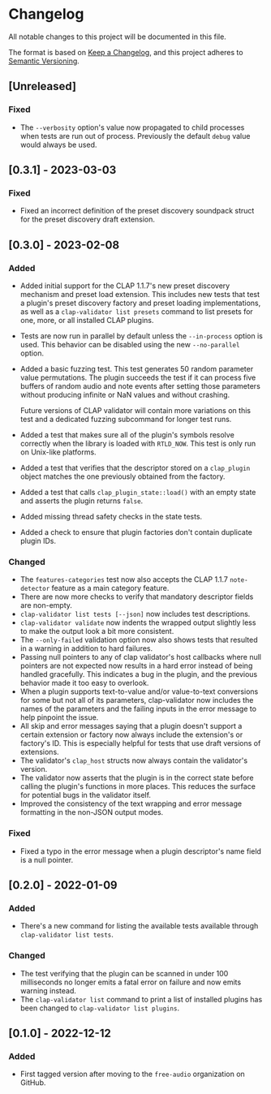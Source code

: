 # Changelog

All notable changes to this project will be documented in this file.

The format is based on [Keep a Changelog](https://keepachangelog.com/en/1.0.0/),
and this project adheres to [Semantic
Versioning](https://semver.org/spec/v2.0.0.html).

## [Unreleased]

### Fixed

- The `--verbosity` option's value now propagated to child processes when tests
  are run out of process. Previously the default `debug` value would always be
  used.

## [0.3.1] - 2023-03-03

### Fixed

- Fixed an incorrect definition of the preset discovery soundpack struct for the
  preset discovery draft extension.

## [0.3.0] - 2023-02-08

### Added

- Added initial support for the CLAP 1.1.7's new preset discovery mechanism and
  preset load extension. This includes new tests that test a plugin's preset
  discovery factory and preset loading implementations, as well as a
  `clap-validator list presets` command to list presets for one, more, or all
  installed CLAP plugins.
- Tests are now run in parallel by default unless the `--in-process` option is
  used. This behavior can be disabled using the new `--no-parallel` option.
- Added a basic fuzzing test. This test generates 50 random parameter value
  permutations. The plugin succeeds the test if it can process five buffers of
  random audio and note events after setting those parameters without producing
  infinite or NaN values and without crashing.

  Future versions of CLAP validator will contain more variations on this test
  and a dedicated fuzzing subcommand for longer test runs.

- Added a test that makes sure all of the plugin's symbols resolve correctly
  when the library is loaded with `RTLD_NOW`. This test is only run on Unix-like
  platforms.
- Added a test that verifies that the descriptor stored on a `clap_plugin`
  object matches the one previously obtained from the factory.
- Added a test that calls `clap_plugin_state::load()` with an empty state and
  asserts the plugin returns `false`.
- Added missing thread safety checks in the state tests.
- Added a check to ensure that plugin factories don't contain duplicate plugin
  IDs.

### Changed

- The `features-categories` test now also accepts the CLAP 1.1.7 `note-detector`
  feature as a main category feature.
- There are now more checks to verify that mandatory descriptor fields are
  non-empty.
- `clap-validator list tests [--json]` now includes test descriptions.
- `clap-validator validate` now indents the wrapped output slightly less to make
  the output look a bit more consistent.
- The `--only-failed` validation option now also shows tests that resulted in a
  warning in addition to hard failures.
- Passing null pointers to any of clap validator's host callbacks where null
  pointers are not expected now results in a hard error instead of being handled
  gracefully. This indicates a bug in the plugin, and the previous behavior made
  it too easy to overlook.
- When a plugin supports text-to-value and/or value-to-text conversions for some
  but not all of its parameters, clap-validator now includes the names of the
  parameters and the failing inputs in the error message to help pinpoint the
  issue.
- All skip and error messages saying that a plugin doesn't support a certain
  extension or factory now always include the extension's or factory's ID. This
  is especially helpful for tests that use draft versions of extensions.
- The validator's `clap_host` structs now always contain the validator's
  version.
- The validator now asserts that the plugin is in the correct state before
  calling the plugin's functions in more places. This reduces the surface for
  potential bugs in the validator itself.
- Improved the consistency of the text wrapping and error message formatting in
  the non-JSON output modes.

### Fixed

- Fixed a typo in the error message when a plugin descriptor's name field is a
  null pointer.

## [0.2.0] - 2022-01-09

### Added

- There's a new command for listing the available tests available through
  `clap-validator list tests`.

### Changed

- The test verifying that the plugin can be scanned in under 100 milliseconds no
  longer emits a fatal error on failure and now emits warning instead.
- The `clap-validator list` command to print a list of installed plugins has
  been changed to `clap-validator list plugins`.

## [0.1.0] - 2022-12-12

### Added

- First tagged version after moving to the `free-audio` organization on GitHub.
